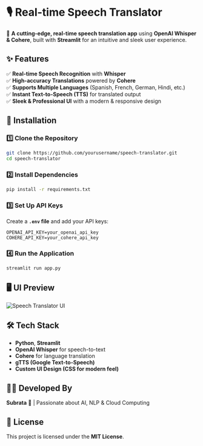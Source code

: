 # 🎙️ Real-time Speech Translator  
🚀 **A cutting-edge, real-time speech translation app** using **OpenAI Whisper & Cohere**, built with **Streamlit** for an intuitive and sleek user experience.  

## ✨ Features  
✅ **Real-time Speech Recognition** with **Whisper**  
✅ **High-accuracy Translations** powered by **Cohere**  
✅ **Supports Multiple Languages** (Spanish, French, German, Hindi, etc.)  
✅ **Instant Text-to-Speech (TTS)** for translated output  
✅ **Sleek & Professional UI** with a modern & responsive design  

## 🔧 Installation  
### 1️⃣ Clone the Repository  
```bash  
git clone https://github.com/yourusername/speech-translator.git  
cd speech-translator  
```

### 2️⃣ Install Dependencies  
```bash  
pip install -r requirements.txt  
```

### 3️⃣ Set Up API Keys  
Create a **`.env` file** and add your API keys:  
```env  
OPENAI_API_KEY=your_openai_api_key  
COHERE_API_KEY=your_cohere_api_key  
```

### 4️⃣ Run the Application  
```bash  
streamlit run app.py  
```

## 🖥️ UI Preview  
![Speech Translator UI](https://yourimageurl.com/screenshot.png)  

## 🛠️ Tech Stack  
- **Python**, **Streamlit**  
- **OpenAI Whisper** for speech-to-text  
- **Cohere** for language translation  
- **gTTS (Google Text-to-Speech)**  
- **Custom UI Design (CSS for modern feel)**  

## 👨‍💻 Developed By  
**Subrata** 💙 | Passionate about AI, NLP & Cloud Computing  

## 📜 License  
This project is licensed under the **MIT License**.  
